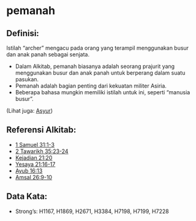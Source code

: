 # pemanah

## Definisi:

Istilah “archer” mengacu pada orang yang terampil menggunakan busur dan anak panah sebagai senjata.

* Dalam Alkitab, pemanah biasanya adalah seorang prajurit yang menggunakan busur dan anak panah untuk berperang dalam suatu pasukan.
* Pemanah adalah bagian penting dari kekuatan militer Asiria.
* Beberapa bahasa mungkin memiliki istilah untuk ini, seperti “manusia busur”.

(Lihat juga: [Asyur](../names/assyria.md))

## Referensi Alkitab:

* [1 Samuel 31:1-3](rc://en/tn/help/1sa/31/01)
* [2 Tawarikh 35:23-24](rc://en/tn/help/2ch/35/23)
* [Kejadian 21:20](rc://en/tn/help/gen/21/20)
* [Yesaya 21:16-17](rc://en/tn/help/isa/21/16)
* [Ayub 16:13](rc://en/tn/help/job/16/13)
* [Amsal 26:9-10](rc://en/tn/help/pro/26/09)

## Data Kata:

* Strong’s: H1167, H1869, H2671, H3384, H7198, H7199, H7228
